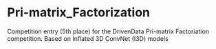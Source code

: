 # Pri-matrix_Factorization
Competition entry (5th place) for the DrivenData Pri-matrix Factoriation competition. Based on Inflated 3D ConvNet (I3D) models
